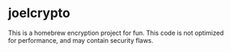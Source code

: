 # joelcrypto

This is a homebrew encryption project for fun. This code is not optimized for performance, and may contain security flaws.